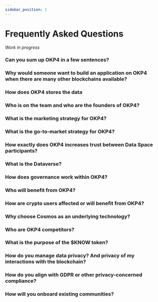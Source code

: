 ```yaml
---
sidebar_position: 1
---
```


# Frequently Asked Questions

_Work in progress_

### Can you sum up OKP4 in a few sentences?

### Why would someone want to build an application on OKP4 when there are many other blockchains available?

### How does OKP4 stores the data

### Who is on the team and who are the founders of OKP4?

### What is the marketing strategy for OKP4?

### What is the go-to-market strategy for OKP4?

### How exactly does OKP4 increases trust between Data Space participants?

### What is the Dataverse?

### How does governance work within OKP4?

### Who will benefit from OKP4?

### How are crypto users affected or will benefit from OKP4?

### Why choose Cosmos as an underlying technology?

### Who are OKP4 competitors?

### What is the purpose of the $KNOW token?

### How do you manage data privacy? And privacy of my interactions with the blockchain?

### How do you align with GDPR or other privacy-concerned compliance?

### How will you onboard existing communities?